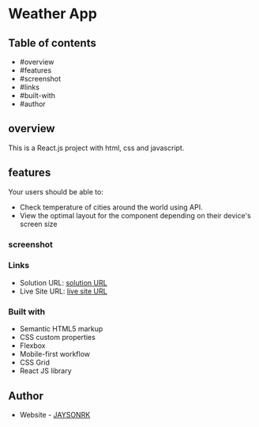 # Weather App

## Table of contents

  - #overview
  - #features
  - #screenshot
  - #links
  - #built-with
  - #author

## overview

This is a React.js project with html, css and javascript.

## features

Your users should be able to:

- Check temperature of cities around the world using API.
- View the optimal layout for the component depending on their device's screen size


### screenshot



### Links

- Solution URL: [solution URL](https://github.com/JAYSONRK/Weather-app-API_netlify)
- Live Site URL: [live site URL](https://inspiring-entremet-5dcb64.netlify.app/)


### Built with

- Semantic HTML5 markup
- CSS custom properties
- Flexbox
- Mobile-first workflow
- CSS Grid
- React JS library

## Author

- Website - [JAYSONRK](https://jaysonrk.com/)
